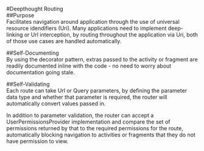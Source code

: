 #Deepthought Routing  
##Purpose  
Facilitates navigation around application through the use of universal resource idendifiers (Uri). Many applications need to implement deep-linking or Url interception, by routing throughout the application via Uri, both of those use cases are handled automatically.

##Self-Documenting  
By using the decorator pattern, extras passed to the activity or fragment are readily documented inline with the code - no need to worry about documentation going stale.
 
##Self-Validating  
Each route can take Url or Query parameters, by defining the parameter data type and whether that parameter is required, the router will automatically convert values passed in.

In addition to parameter validation, the router can accept a UserPermissionsProvider implementation and compare the set of permissions returned by that to the required permissions for the route, automatically blocking navigation to activities or fragments that they do not have permission to view.
